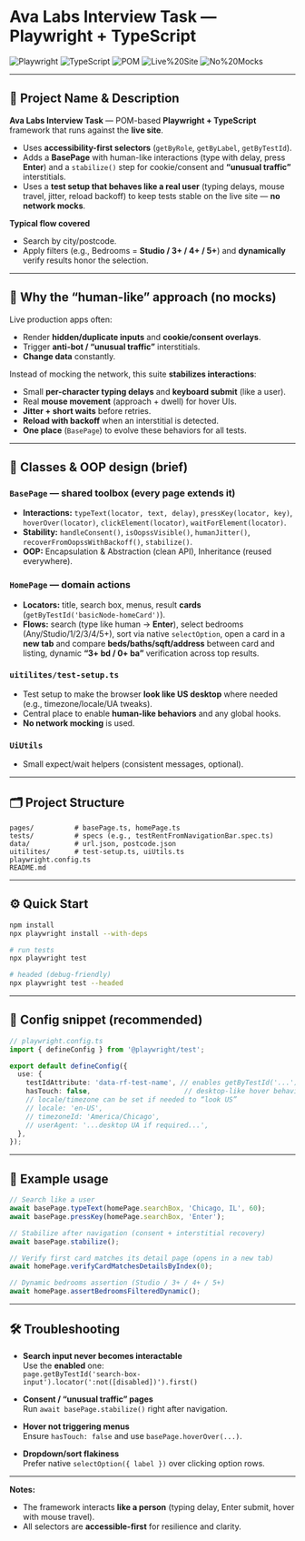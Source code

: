 # Ava Labs Interview Task — Playwright + TypeScript

![Playwright](https://img.shields.io/badge/Playwright-UI%20Tests-45ba4b?logo=playwright&logoColor=white)
![TypeScript](https://img.shields.io/badge/TypeScript-Strict-3178C6?logo=typescript&logoColor=white)
![POM](https://img.shields.io/badge/Pattern-Page%20Object%20Model-7046e5)
![Live%20Site](https://img.shields.io/badge/Mode-Live%20Site-brightgreen)
![No%20Mocks](https://img.shields.io/badge/Network-No%20Mocks-red)

---

## 📌 Project Name & Description

**Ava Labs Interview Task** — POM-based **Playwright + TypeScript** framework that runs against the **live site**.

- Uses **accessibility-first selectors** (`getByRole`, `getByLabel`, `getByTestId`).
- Adds a **BasePage** with human-like interactions (type with delay, press **Enter**) and a `stabilize()` step for cookie/consent and **“unusual traffic”** interstitials.
- Uses a **test setup that behaves like a real user** (typing delays, mouse travel, jitter, reload backoff) to keep tests stable on the live site — **no network mocks**.

**Typical flow covered**
- Search by city/postcode.  
- Apply filters (e.g., Bedrooms = **Studio / 3+ / 4+ / 5+**) and **dynamically** verify results honor the selection.

---

## 🤖 Why the “human-like” approach (no mocks)

Live production apps often:
- Render **hidden/duplicate inputs** and **cookie/consent overlays**.
- Trigger **anti-bot / “unusual traffic”** interstitials.
- **Change data** constantly.

Instead of mocking the network, this suite **stabilizes interactions**:

- Small **per-character typing delays** and **keyboard submit** (like a user).
- Real **mouse movement** (approach + dwell) for hover UIs.
- **Jitter + short waits** before retries.
- **Reload with backoff** when an interstitial is detected.
- **One place** (`BasePage`) to evolve these behaviors for all tests.

---

## 🧠 Classes & OOP design (brief)

### `BasePage` — shared toolbox (every page extends it)
- **Interactions:** `typeText(locator, text, delay)`, `pressKey(locator, key)`, `hoverOver(locator)`, `clickElement(locator)`, `waitForElement(locator)`.
- **Stability:** `handleConsent()`, `isOopssVisible()`, `humanJitter()`, `recoverFromOopssWithBackoff()`, `stabilize()`.
- **OOP:** Encapsulation & Abstraction (clean API), Inheritance (reused everywhere).

### `HomePage` — domain actions
- **Locators:** title, search box, menus, result **cards** (`getByTestId('basicNode-homeCard')`).
- **Flows:** search (type like human → **Enter**), select bedrooms (Any/Studio/1/2/3/4/5+), sort via native `selectOption`, open a card in a **new tab** and compare **beds/baths/sqft/address** between card and listing, dynamic **“3+ bd / 0+ ba”** verification across top results.

### `uitilites/test-setup.ts`
- Test setup to make the browser **look like US desktop** where needed (e.g., timezone/locale/UA tweaks).
- Central place to enable **human-like behaviors** and any global hooks.
- **No network mocking** is used.

### `UiUtils`
- Small expect/wait helpers (consistent messages, optional).

---

## 🗂️ Project Structure

```
pages/          # basePage.ts, homePage.ts
tests/          # specs (e.g., testRentFromNavigationBar.spec.ts)
data/           # url.json, postcode.json
uitilites/      # test-setup.ts, uiUtils.ts
playwright.config.ts
README.md
```

---

## ⚙️ Quick Start

```bash
npm install
npx playwright install --with-deps

# run tests
npx playwright test

# headed (debug-friendly)
npx playwright test --headed
```

---

## 🔧 Config snippet (recommended)

```ts
// playwright.config.ts
import { defineConfig } from '@playwright/test';

export default defineConfig({
  use: {
    testIdAttribute: 'data-rf-test-name', // enables getByTestId('...')
    hasTouch: false,                       // desktop-like hover behavior
    // locale/timezone can be set if needed to “look US”
    // locale: 'en-US',
    // timezoneId: 'America/Chicago',
    // userAgent: '...desktop UA if required...',
  },
});
```

---

## 🧪 Example usage

```ts
// Search like a user
await basePage.typeText(homePage.searchBox, 'Chicago, IL', 60);
await basePage.pressKey(homePage.searchBox, 'Enter');

// Stabilize after navigation (consent + interstitial recovery)
await basePage.stabilize();

// Verify first card matches its detail page (opens in a new tab)
await homePage.verifyCardMatchesDetailsByIndex(0);

// Dynamic bedrooms assertion (Studio / 3+ / 4+ / 5+)
await homePage.assertBedroomsFilteredDynamic();
```

---

## 🛠️ Troubleshooting

- **Search input never becomes interactable**  
  Use the **enabled** one:  
  `page.getByTestId('search-box-input').locator(':not([disabled])').first()`

- **Consent / “unusual traffic” pages**  
  Run `await basePage.stabilize()` right after navigation.

- **Hover not triggering menus**  
  Ensure `hasTouch: false` and use `basePage.hoverOver(...)`.

- **Dropdown/sort flakiness**  
  Prefer native `selectOption({ label })` over clicking option rows.

---

**Notes:**  
- The framework interacts **like a person** (typing delay, Enter submit, hover with mouse travel).  
- All selectors are **accessible-first** for resilience and clarity.
